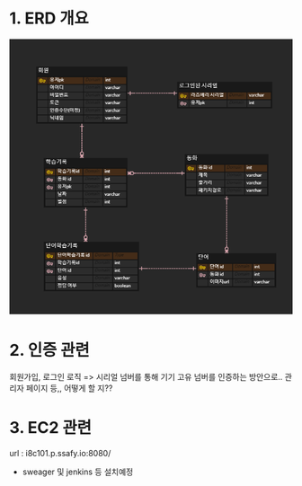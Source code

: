 # 1. ERD 개요

![erd개요](./practice/images/%EA%B3%B5%ED%86%B5%20pjt.png)

# 2. 인증 관련

회원가입, 로그인 로직 => 시리얼 넘버를 통해 기기 고유 넘버를 인증하는 방안으로..
관리자 페이지 등,, 어떻게 할 지??

# 3. EC2 관련

url : i8c101.p.ssafy.io:8080/

- sweager 및 jenkins 등 설치예정

